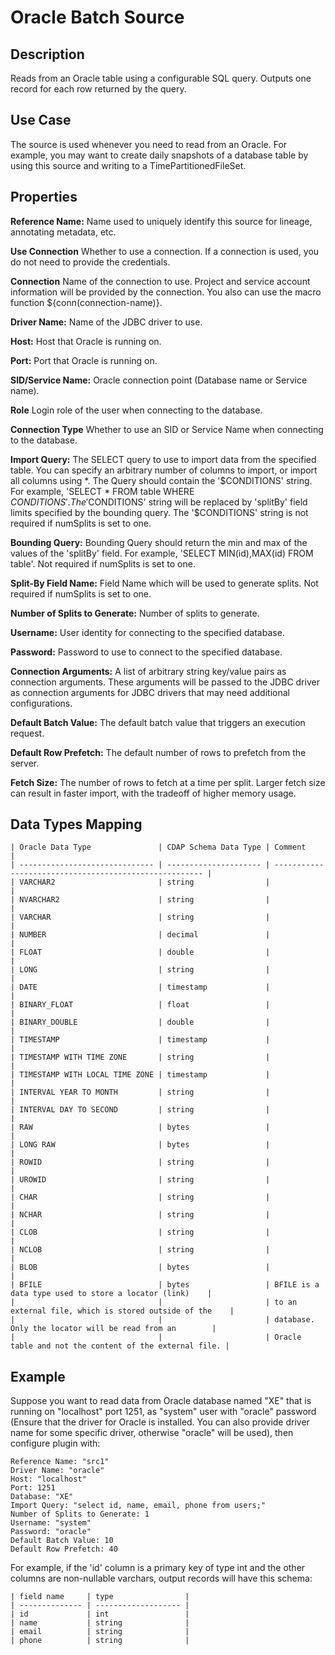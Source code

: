 # Oracle Batch Source


Description
-----------
Reads from an Oracle table using a configurable SQL query.
Outputs one record for each row returned by the query.


Use Case
--------
The source is used whenever you need to read from an Oracle. For example, you may want
to create daily snapshots of a database table by using this source and writing to
a TimePartitionedFileSet.


Properties
----------
**Reference Name:** Name used to uniquely identify this source for lineage, annotating metadata, etc.

**Use Connection** Whether to use a connection. If a connection is used, you do not need to provide the credentials.

**Connection** Name of the connection to use. Project and service account information will be provided by the connection.
You also can use the macro function ${conn(connection-name)}.

**Driver Name:** Name of the JDBC driver to use.

**Host:** Host that Oracle is running on.

**Port:** Port that Oracle is running on.

**SID/Service Name:** Oracle connection point (Database name or Service name).

**Role** Login role of the user when connecting to the database.

**Connection Type** Whether to use an SID or Service Name when connecting to the database.

**Import Query:** The SELECT query to use to import data from the specified table.
You can specify an arbitrary number of columns to import, or import all columns using \*. The Query should
contain the '$CONDITIONS' string. For example, 'SELECT * FROM table WHERE $CONDITIONS'.
The '$CONDITIONS' string will be replaced by 'splitBy' field limits specified by the bounding query.
The '$CONDITIONS' string is not required if numSplits is set to one.

**Bounding Query:** Bounding Query should return the min and max of the values of the 'splitBy' field.
For example, 'SELECT MIN(id),MAX(id) FROM table'. Not required if numSplits is set to one.

**Split-By Field Name:** Field Name which will be used to generate splits. Not required if numSplits is set to one.

**Number of Splits to Generate:** Number of splits to generate.

**Username:** User identity for connecting to the specified database.

**Password:** Password to use to connect to the specified database.

**Connection Arguments:** A list of arbitrary string key/value pairs as connection arguments. These arguments
will be passed to the JDBC driver as connection arguments for JDBC drivers that may need additional configurations.

**Default Batch Value:** The default batch value that triggers an execution request.

**Default Row Prefetch:** The default number of rows to prefetch from the server.

**Fetch Size:** The number of rows to fetch at a time per split. Larger fetch size can result in faster import,
with the tradeoff of higher memory usage.

Data Types Mapping
----------

    | Oracle Data Type               | CDAP Schema Data Type | Comment                                                |
    | ------------------------------ | --------------------- | ------------------------------------------------------ |
    | VARCHAR2                       | string                |                                                        |
    | NVARCHAR2                      | string                |                                                        |
    | VARCHAR                        | string                |                                                        |
    | NUMBER                         | decimal               |                                                        |
    | FLOAT                          | double                |                                                        |
    | LONG                           | string                |                                                        |
    | DATE                           | timestamp             |                                                        |
    | BINARY_FLOAT                   | float                 |                                                        |
    | BINARY_DOUBLE                  | double                |                                                        |
    | TIMESTAMP                      | timestamp             |                                                        |
    | TIMESTAMP WITH TIME ZONE       | string                |                                                        |
    | TIMESTAMP WITH LOCAL TIME ZONE | timestamp             |                                                        |
    | INTERVAL YEAR TO MONTH         | string                |                                                        |
    | INTERVAL DAY TO SECOND         | string                |                                                        |
    | RAW                            | bytes                 |                                                        |
    | LONG RAW                       | bytes                 |                                                        |
    | ROWID                          | string                |                                                        |
    | UROWID                         | string                |                                                        |
    | CHAR                           | string                |                                                        |
    | NCHAR                          | string                |                                                        |
    | CLOB                           | string                |                                                        |
    | NCLOB                          | string                |                                                        |
    | BLOB                           | bytes                 |                                                        |
    | BFILE                          | bytes                 | BFILE is a data type used to store a locator (link)    |
    |                                |                       | to an external file, which is stored outside of the    |
    |                                |                       | database. Only the locator will be read from an        |
    |                                |                       | Oracle table and not the content of the external file. |


Example
------
Suppose you want to read data from Oracle database named "XE" that is running on "localhost" port 1251,
as "system" user with "oracle" password (Ensure that the driver for Oracle is installed. You can also provide 
driver name for some specific driver, otherwise "oracle" will be used), then configure plugin with: 


```
Reference Name: "src1"
Driver Name: "oracle"
Host: "localhost"
Port: 1251
Database: "XE"
Import Query: "select id, name, email, phone from users;"
Number of Splits to Generate: 1
Username: "system"
Password: "oracle"
Default Batch Value: 10
Default Row Prefetch: 40
```  

For example, if the 'id' column is a primary key of type int and the other columns are
non-nullable varchars, output records will have this schema:

    | field name     | type                |
    | -------------- | ------------------- |
    | id             | int                 |
    | name           | string              |
    | email          | string              |
    | phone          | string              |
